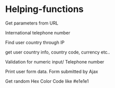 # Helping-functions

Get parameters from URL

International telephone number 

Find user country through IP

get user country info, country code, currency etc..

Validation for numeric input/ Telephone number

Print user form data. Form submitted by Ajax

Get random Hex Color Code like #e1e1e1
